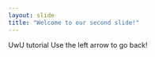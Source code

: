 ```yaml
---
layout: slide
title: "Welcome to our second slide!"
---
```

UwU tutorial
Use the left arrow to go back!
